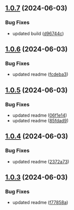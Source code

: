 ## [1.0.7](https://github.com/Aryog/nepali_metric_units/compare/v1.0.6...v1.0.7) (2024-06-03)


### Bug Fixes

* updated build ([d96744c](https://github.com/Aryog/nepali_metric_units/commit/d96744cb3bd667300915c0540a8a61689855aa6b))



## [1.0.6](https://github.com/Aryog/nepali_metric_units/compare/v1.0.5...v1.0.6) (2024-06-03)


### Bug Fixes

* updated readme ([fcdeba3](https://github.com/Aryog/nepali_metric_units/commit/fcdeba3a479e98c29630f8fb57db16877d192253))



## [1.0.5](https://github.com/Aryog/nepali_metric_units/compare/v1.0.4...v1.0.5) (2024-06-03)


### Bug Fixes

* updated readme ([06f1e14](https://github.com/Aryog/nepali_metric_units/commit/06f1e1454800585e45af50e27acf79da86991207))
* updated readme ([85fdad9](https://github.com/Aryog/nepali_metric_units/commit/85fdad967469d23a23412ddd2e6e467aa8f0e81c))



## [1.0.4](https://github.com/Aryog/nepali_metric_units/compare/v1.0.3...v1.0.4) (2024-06-03)


### Bug Fixes

* updated readme ([2372a73](https://github.com/Aryog/nepali_metric_units/commit/2372a73fd0af5bc02cc30742b6cbde48fbfa93e6))



## [1.0.3](https://github.com/Aryog/nepali_metric_units/compare/v1.0.2...v1.0.3) (2024-06-03)


### Bug Fixes

* updated readme ([f77858a](https://github.com/Aryog/nepali_metric_units/commit/f77858a74328b5fbfea9eda60deaf388744427ef))



